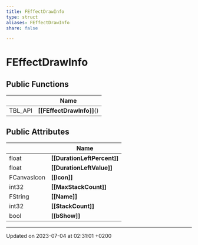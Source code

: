 ```yaml
---
title: FEffectDrawInfo
type: struct
aliases: FEffectDrawInfo
share: false

---
```


# FEffectDrawInfo





## Public Functions

|                | Name           |
| -------------- | -------------- |
| TBL_API | **[[FEffectDrawInfo]]**() |

## Public Attributes

|                | Name           |
| -------------- | -------------- |
| float | **[[DurationLeftPercent]]**  |
| float | **[[DurationLeftValue]]**  |
| FCanvasIcon | **[[Icon]]**  |
| int32 | **[[MaxStackCount]]**  |
| FString | **[[Name]]**  |
| int32 | **[[StackCount]]**  |
| bool | **[[bShow]]**  |

-------------------------------

Updated on 2023-07-04 at 02:31:01 +0200